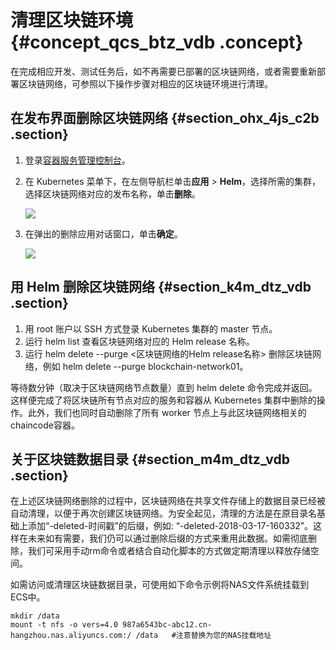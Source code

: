 # 清理区块链环境 {#concept_qcs_btz_vdb .concept}

在完成相应开发、测试任务后，如不再需要已部署的区块链网络，或者需要重新部署区块链网络，可参照以下操作步骤对相应的区块链环境进行清理。

## 在发布界面删除区块链网络 {#section_ohx_4js_c2b .section}

1.  登录[容器服务管理控制台](https://cs.console.aliyun.com/)。
2.  在 Kubernetes 菜单下，在左侧导航栏单击**应用** \> **Helm**，选择所需的集群，选择区块链网络对应的发布名称，单击**删除**。

    ![](http://static-aliyun-doc.oss-cn-hangzhou.aliyuncs.com/assets/img/17796/15546953519876_zh-CN.png)

3.  在弹出的删除应用对话窗口，单击**确定**。

    ![](http://static-aliyun-doc.oss-cn-hangzhou.aliyuncs.com/assets/img/17796/15546953519877_zh-CN.png)


## 用 Helm 删除区块链网络 {#section_k4m_dtz_vdb .section}

1.  用 root 账户以 SSH 方式登录 Kubernetes 集群的 master 节点。
2.  运行 helm list 查看区块链网络对应的 Helm release 名称。
3.  运行 helm delete --purge <区块链网络的Helm release名称\> 删除区块链网络，例如 helm delete --purge blockchain-network01。

等待数分钟（取决于区块链网络节点数量）直到 helm delete 命令完成并返回。这样便完成了将区块链所有节点对应的服务和容器从 Kubernetes 集群中删除的操作。此外，我们也同时自动删除了所有 worker 节点上与此区块链网络相关的chaincode容器。

## 关于区块链数据目录 {#section_m4m_dtz_vdb .section}

在上述区块链网络删除的过程中，区块链网络在共享文件存储上的数据目录已经被自动清理，以便于再次创建区块链网络。为安全起见，清理的方法是在原目录名基础上添加“-deleted-时间戳”的后缀，例如: “-deleted-2018-03-17-160332”。这样在未来如有需要，我们仍可以通过删除后缀的方式来重用此数据。如需彻底删除，我们可采用手动rm命令或者结合自动化脚本的方式做定期清理以释放存储空间。

如需访问或清理区块链数据目录，可使用如下命令示例将NAS文件系统挂载到ECS中。

```
mkdir /data
mount -t nfs -o vers=4.0 987a6543bc-abc12.cn-hangzhou.nas.aliyuncs.com:/ /data   #注意替换为您的NAS挂载地址
```

